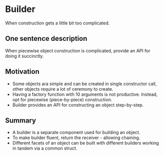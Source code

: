 # Builder

When construction gets a little bit too complicated.

## One sentence description

When piecewise object construction is complicated, provide an API for doing it succinctly.

## Motivation

- Some objects ara simple and can be created in single constructor call, other objects require a lot of ceremony to create.
- Having a factory function with 10 arguments is not productive. Instead, opt for piecewise (piece-by-piece) construction.
- Builder provides an API for constructing an object step-by-step.

## Summary

- A builder is a separate component used for building an object.
- To make builder fluent, return the receiver - allowing chaining.
- Different facets of an object can be built with different builders working in tandem via a common struct.
